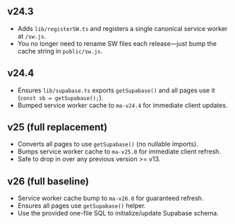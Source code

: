 
## v24.3
- Adds `lib/registerSW.ts` and registers a single canonical service worker at `/sw.js`.
- You no longer need to rename SW files each release—just bump the cache string in `public/sw.js`.

## v24.4
- Ensures `lib/supabase.ts` exports `getSupabase()` and all pages use it (`const sb = getSupabase();`).
- Bumped service worker cache to `ma-v24.4` for immediate client updates.

## v25 (full replacement)
- Converts all pages to use `getSupabase()` (no nullable imports).
- Bumps service worker cache to `ma-v25.0` for immediate client refresh.
- Safe to drop in over any previous version >= v13.

## v26 (full baseline)
- Service worker cache bump to `ma-v26.0` for guaranteed refresh.
- Ensures all pages use `getSupabase()` helper.
- Use the provided one-file SQL to initialize/update Supabase schema.
